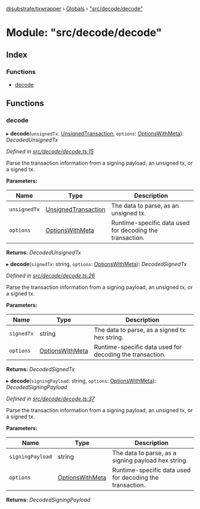 [@substrate/txwrapper](../README.md) › [Globals](../globals.md) › ["src/decode/decode"](_src_decode_decode_.md)

# Module: "src/decode/decode"

## Index

### Functions

* [decode](_src_decode_decode_.md#decode)

## Functions

###  decode

▸ **decode**(`unsignedTx`: [UnsignedTransaction](../interfaces/_src_util_types_.unsignedtransaction.md), `options`: [OptionsWithMeta](../interfaces/_src_util_types_.optionswithmeta.md)): *DecodedUnsignedTx*

*Defined in [src/decode/decode.ts:15](https://github.com/paritytech/txwrapper/blob/840775d/src/decode/decode.ts#L15)*

Parse the transaction information from a signing payload, an unsigned tx, or a signed tx.

**Parameters:**

Name | Type | Description |
------ | ------ | ------ |
`unsignedTx` | [UnsignedTransaction](../interfaces/_src_util_types_.unsignedtransaction.md) | The data to parse, as an unsigned tx. |
`options` | [OptionsWithMeta](../interfaces/_src_util_types_.optionswithmeta.md) | Runtime-specific data used for decoding the transaction.  |

**Returns:** *DecodedUnsignedTx*

▸ **decode**(`signedTx`: string, `options`: [OptionsWithMeta](../interfaces/_src_util_types_.optionswithmeta.md)): *DecodedSignedTx*

*Defined in [src/decode/decode.ts:26](https://github.com/paritytech/txwrapper/blob/840775d/src/decode/decode.ts#L26)*

Parse the transaction information from a signing payload, an unsigned tx, or a signed tx.

**Parameters:**

Name | Type | Description |
------ | ------ | ------ |
`signedTx` | string | The data to parse, as a signed tx hex string. |
`options` | [OptionsWithMeta](../interfaces/_src_util_types_.optionswithmeta.md) | Runtime-specific data used for decoding the transaction.  |

**Returns:** *DecodedSignedTx*

▸ **decode**(`signingPayload`: string, `options`: [OptionsWithMeta](../interfaces/_src_util_types_.optionswithmeta.md)): *DecodedSigningPayload*

*Defined in [src/decode/decode.ts:37](https://github.com/paritytech/txwrapper/blob/840775d/src/decode/decode.ts#L37)*

Parse the transaction information from a signing payload, an unsigned tx, or a signed tx.

**Parameters:**

Name | Type | Description |
------ | ------ | ------ |
`signingPayload` | string | The data to parse, as a signing payload hex string. |
`options` | [OptionsWithMeta](../interfaces/_src_util_types_.optionswithmeta.md) | Runtime-specific data used for decoding the transaction.  |

**Returns:** *DecodedSigningPayload*
